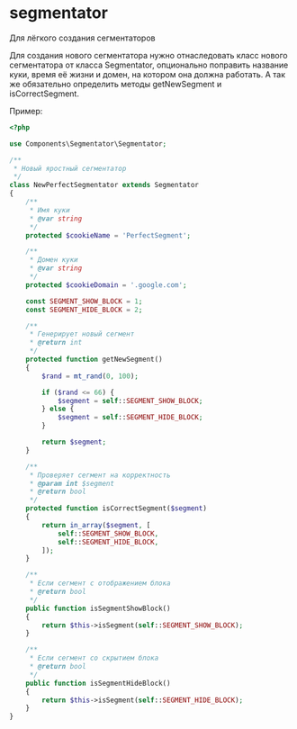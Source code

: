 # segmentator
Для лёгкого создания сегментаторов

Для создания нового сегментатора нужно отнаследовать класс нового сегментатора от класса Segmentator, опционально поправить название куки, время её жизни и домен, на котором она должна работать. А так же обязательно определить методы getNewSegment и isCorrectSegment.

Пример:

```php
<?php

use Components\Segmentator\Segmentator;

/**
 * Новый яростный сегментатор
 */
class NewPerfectSegmentator extends Segmentator
{
    /**
     * Имя куки
     * @var string
     */
    protected $cookieName = 'PerfectSegment';

    /**
     * Домен куки
     * @var string
     */
    protected $cookieDomain = '.google.com';

    const SEGMENT_SHOW_BLOCK = 1;
    const SEGMENT_HIDE_BLOCK = 2;

    /**
     * Генерирует новый сегмент
     * @return int
     */
    protected function getNewSegment()
    {
        $rand = mt_rand(0, 100);

        if ($rand <= 66) {
            $segment = self::SEGMENT_SHOW_BLOCK;
        } else {
            $segment = self::SEGMENT_HIDE_BLOCK;
        }

        return $segment;
    }

    /**
     * Проверяет сегмент на корректность
     * @param int $segment
     * @return bool
     */
    protected function isCorrectSegment($segment)
    {
        return in_array($segment, [
            self::SEGMENT_SHOW_BLOCK,
            self::SEGMENT_HIDE_BLOCK,
        ]);
    }

    /**
     * Если сегмент с отображением блока
     * @return bool
     */
    public function isSegmentShowBlock()
    {
        return $this->isSegment(self::SEGMENT_SHOW_BLOCK);
    }

    /**
     * Если сегмент со скрытием блока
     * @return bool
     */
    public function isSegmentHideBlock()
    {
        return $this->isSegment(self::SEGMENT_HIDE_BLOCK);
    }
}

```